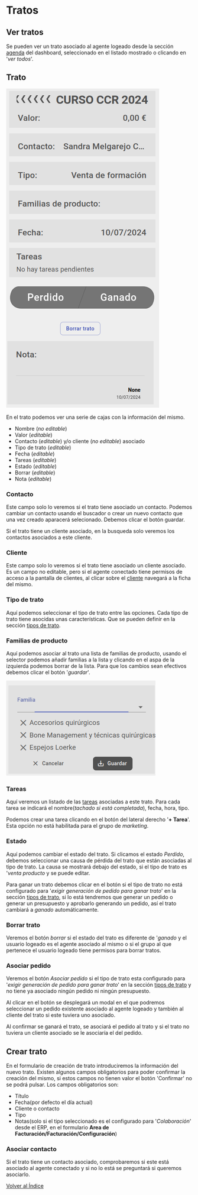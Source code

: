 # Tratos

## Ver tratos

Se pueden ver un trato asociado al agente logeado desde la sección [agenda](../smart_sales/dashboard/agenda.md) del dashboard, seleccionado en el listado mostrado o clicando en '*ver todos*'.

## Trato

![trato](./img/trato.png)

En el trato podemos ver una serie de cajas con la información del mismo.
- Nombre (*no editable*)
- Valor (*editable*)
- Contacto (*editable*) y/o cliente (*no editable*) asociado
- Tipo de trato (*editable*)
- Fecha (*editable*)
- Tareas (*editable*)
- Estado (*editable*)
- Borrar (*editable*)
- Nota (*editable*)

### Contacto

Este campo solo lo veremos si el trato tiene asociado un contacto. Podemos cambiar un contacto usando el buscador o crear un nuevo contacto que una vez creado aparacerá selecionado. Debemos clicar el botón guardar.

Si el trato tiene un cliente asociado, en la busqueda solo veremos los contactos asociados a este cliente.

### Cliente

Este campo solo lo veremos si el trato tiene asociado un cliente asociado. Es un campo no editable, pero si el agente conectado tiene permisos de acceso a la pantalla de clientes, al clicar sobre el [cliente](../clientes/index.md) navegará a la ficha del mismo.


### Tipo de trato

Aquí podemos seleccionar el tipo de trato entre las opciones. Cada tipo de trato tiene asocidas unas características. Que se pueden definir en la sección [tipos de trato](../tipostrato/index.md).

### Familias de producto

Aquí podemos asociar al trato una lista de familias de producto, usando el selector podemos añadir familias a la lista y clicando en el aspa de la izquierda podemos borrar de la lista. Para que los cambios sean efectivos debemos clicar el botón '*guardar*'.

![familia_trato](./img/familia_trato.png)

### Tareas

Aquí veremos un listado de las [tareas](../tareas/index.md) asociadas a este trato. Para cada tarea se indicará el nombre(*tachado si está completada*), fecha, hora, tipo. 

Podemos crear una tarea clicando en el botón del lateral derecho '**+ Tarea**'. Esta opción no está habilitada para el grupo de *marketing*.

### Estado

Aquí podemos cambiar el estado del trato. Si clicamos el estado *Perdido*, debemos seleccionar una causa de pérdida del trato que están asociadas al tipo de trato. La causa se mostrará debajo del estado, si el tipo de trato es '*venta producto* y se puede editar.

Para ganar un trato debemos clicar en el botón si el tipo de trato no está configurado para '*exigir generación de pedido para ganar trato*' en la sección [tipos de trato](../tipostrato/index.md), si lo está tendremos que generar un pedido o generar un presupuesto y aprobarlo generando un pedido, así el trato cambiará a *ganado* automáticamente. 

### Borrar trato

Veremos el botón *borrar* si el estado del trato es diferente de '*ganado* y el usuario logeado es el agente asociado al mismo o si el grupo al que pertenece el usuario logeado tiene permisos para borrar tratos. 

### Asociar pedido

Veremos el botón *Asociar pedido* si el tipo de trato esta configurado para '*exigir generación de pedido para ganar trato*' en la sección [tipos de trato](../tipostrato/index.md) y no tiene ya asociado ningún pedido ni ningún presupuesto.

Al clicar en el botón se desplegará un modal en el que podremos seleccionar un pedido existente asociado al agente logeado y también al cliente del trato si este tuviera uno asociado. 

Al confirmar se ganará el trato, se asociará el pedido al trato y si el trato no tuviera un cliente asociado se le asociaría el del pedido.


## Crear trato

En el formulario de creación de trato introduciremos la información del nuevo trato. Existen algunos campos obligatorios para poder confirmar la creación del mismo, si estos campos no tienen valor el botón 'Confirmar' no se podrá pulsar. Los campos obligatorios son: 

- Título
- Fecha(por defecto el día actual)
- Cliente o contacto
- Tipo
- Notas(solo si el tipo seleccionado es el configurado para '*Colaboración*' desde el ERP, en el formulario **Area de Facturación/Facturación/Configuración**)

### Asociar contacto

Si el trato tiene un contacto asociado, comprobaremos si este está asociado al agente conectado y si no lo está se preguntará si queremos asociarlo.

[Volver al Índice](../../../index.md)